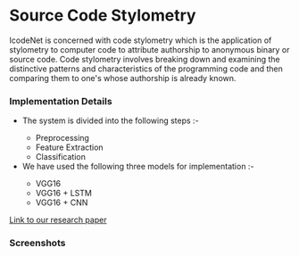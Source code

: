<h1>Source Code Stylometry</h1>

<p>IcodeNet is concerned with code stylometry which  is the application of stylometry to computer code to attribute authorship to anonymous binary or source code. Code stylometry involves breaking down and examining the distinctive patterns and characteristics of the programming code and then comparing them to one's whose authorship is already known.</p>

<h3>Implementation Details</h3>

<ul>
  <li>The system is divided into the following steps :-</li>
    <ul>
      <li>Preprocessing</li>
      <li>Feature Extraction</li>
      <li>Classification</li>
     </ul>
  <li>We have used the following three models for implementation :-</li>
  <ul>
      <li>VGG16</li>
      <li>VGG16 + LSTM</li>
      <li>VGG16 + CNN</li>
     </ul>
</ul>

<a href='https://dl.acm.org/doi/10.1145/3457682.3457709'> Link to our research paper</a>

<h3>Screenshots</h3>
